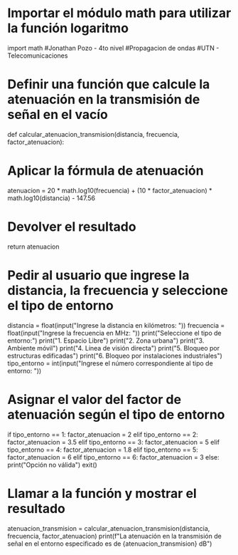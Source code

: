 # Importar el módulo math para utilizar la función logaritmo
import math
#Jonathan Pozo - 4to nivel
#Propagacion de ondas 
#UTN - Telecomunicaciones

# Definir una función que calcule la atenuación en la transmisión de señal en el vacío
def calcular_atenuacion_transmision(distancia, frecuencia, factor_atenuacion):
  # Aplicar la fórmula de atenuación
  atenuacion = 20 * math.log10(frecuencia) + (10 * factor_atenuacion) * math.log10(distancia) - 147.56
  # Devolver el resultado
  return atenuacion

# Pedir al usuario que ingrese la distancia, la frecuencia y seleccione el tipo de entorno
distancia = float(input("Ingrese la distancia en kilómetros: "))
frecuencia = float(input("Ingrese la frecuencia en MHz: "))
print("Seleccione el tipo de entorno:")
print("1. Espacio Libre")
print("2. Zona urbana")
print("3. Ambiente móvil")
print("4. Línea de visión directa")
print("5. Bloqueo por estructuras edificadas")
print("6. Bloqueo por instalaciones industriales")
tipo_entorno = int(input("Ingrese el número correspondiente al tipo de entorno: "))

# Asignar el valor del factor de atenuación según el tipo de entorno
if tipo_entorno == 1:
  factor_atenuacion = 2
elif tipo_entorno == 2:
  factor_atenuacion = 3.5
elif tipo_entorno == 3:
  factor_atenuacion = 5
elif tipo_entorno == 4:
  factor_atenuacion = 1.8
elif tipo_entorno == 5:
  factor_atenuacion = 6
elif tipo_entorno == 6:
  factor_atenuacion = 3
else:
  print("Opción no válida")
  exit()

# Llamar a la función y mostrar el resultado
atenuacion_transmision = calcular_atenuacion_transmision(distancia, frecuencia, factor_atenuacion)
print(f"La atenuación en la transmisión de señal en el entorno especificado es de {atenuacion_transmision} dB")
